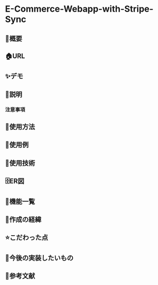 # E-Commerce-Webapp-with-Stripe-Sync

## 🌱概要


## 🏠URL


## ✨デモ


## 📝説明


### 注意事項


## 🚀使用方法


## 🙋使用例


## 💾使用技術


## 🗄️ER図


## 👀機能一覧


## 📜作成の経緯


## ⭐こだわった点


## 📮今後の実装したいもの


## 📑参考文献
